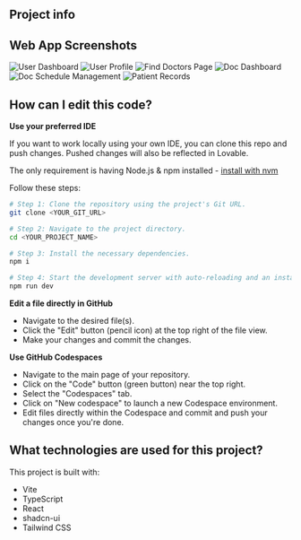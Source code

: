 
## Project info
## Web App Screenshots
![User Dashboard](https://github.com/user-attachments/assets/b93c1669-6ab6-4649-8fa1-aa6828e62d69)
![User Profile](https://github.com/user-attachments/assets/1bbea815-87a4-4326-881e-a1e429e75b57)
![Find Doctors Page](https://github.com/user-attachments/assets/2702067d-79ff-4f8c-b247-da77ce48b797)
![Doc Dashboard](https://github.com/user-attachments/assets/6d18d5ac-d10d-4a83-9aa6-f01b2e083b40)
![Doc Schedule Management](https://github.com/user-attachments/assets/6d71be52-0c04-46ca-86f5-a71904cbfd58)
![Patient Records](https://github.com/user-attachments/assets/c3d05d24-6018-4ce7-af18-2ea1ec2741bd)

## How can I edit this code?


**Use your preferred IDE**

If you want to work locally using your own IDE, you can clone this repo and push changes. Pushed changes will also be reflected in Lovable.

The only requirement is having Node.js & npm installed - [install with nvm](https://github.com/nvm-sh/nvm#installing-and-updating)

Follow these steps:

```sh
# Step 1: Clone the repository using the project's Git URL.
git clone <YOUR_GIT_URL>

# Step 2: Navigate to the project directory.
cd <YOUR_PROJECT_NAME>

# Step 3: Install the necessary dependencies.
npm i

# Step 4: Start the development server with auto-reloading and an instant preview.
npm run dev
```

**Edit a file directly in GitHub**

- Navigate to the desired file(s).
- Click the "Edit" button (pencil icon) at the top right of the file view.
- Make your changes and commit the changes.

**Use GitHub Codespaces**

- Navigate to the main page of your repository.
- Click on the "Code" button (green button) near the top right.
- Select the "Codespaces" tab.
- Click on "New codespace" to launch a new Codespace environment.
- Edit files directly within the Codespace and commit and push your changes once you're done.

## What technologies are used for this project?

This project is built with:

- Vite
- TypeScript
- React
- shadcn-ui
- Tailwind CSS


